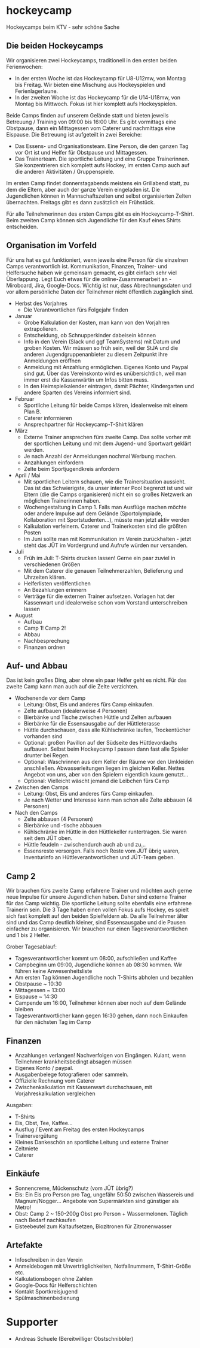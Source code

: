 # hockeycamp
Hockeycamps beim KTV - sehr schöne Sache

## Die beiden Hockeycamps 
Wir organisieren zwei Hockeycamps, traditionell in den ersten beiden Ferienwochen:
* In der ersten Woche ist das Hockeycamp für U8-U12mw, von Montag bis Freitag. Wir bieten eine Mischung aus Hockeyspielen und Ferienlagerlaune. 
* In der zweiten Woche ist das Hockeycamp für die U14-U18mw, von Montag bis Mittwoch. Fokus ist hier komplett aufs Hockeyspielen.

Beide Camps finden auf unserem Gelände statt und bieten jeweils Betreuung / Training von 09:00 bis 16:00 Uhr. Es gibt vormittags eine Obstpause, dann ein Mittagessen vom Caterer und nachmittags eine Eispause. Die Betreuung ist aufgeteilt in zwei Bereiche:
* Das Essens- und Organisationsteam. Eine Person, die den ganzen Tag vor Ort ist und Helfer für Obstpause und Mittagessen.
* Das Trainerteam. Die sportliche Leitung und eine Gruppe Trainerinnen. Sie konzentrieren sich komplett aufs Hockey, im ersten Camp auch auf die anderen Aktivitäten / Gruppenspiele.

Im ersten Camp findet donnerstagabends meistens ein Grillabend statt, zu dem die Eltern, aber auch der ganze Verein eingeladen ist. Die Jugendlichen können in Mannschaftszelten und selbst organisierten Zelten übernachten. Freitags gibt es dann zusätzlich ein Frühstück.

Für alle Teilnehmerinnen des ersten Camps gibt es ein Hockeycamp-T-Shirt. Beim zweiten Camp können sich Jugendliche für den Kauf eines Shirts entscheiden.

## Organisation im Vorfeld
Für uns hat es gut funktioniert, wenn jeweils eine Person für die einzelnen Camps verantwortlich ist. Kommunikation, Finanzen, Trainer- und Helfersuche haben wir gemeinsam gemacht, es gibt einfach sehr viel Überlappung.
Legt Euch etwas für die online-Zusammenarbeit an - Miroboard, Jira, Google-Docs. Wichtig ist nur, dass Abrechnungsdaten und vor allem persönliche Daten der Teilnehmer nicht öffentlich zugänglich sind.

* Herbst des Vorjahres
  * Die Verantwortlichen fürs Folgejahr finden
* Januar
  * Grobe Kalkulation der Kosten, man kann von den Vorjahren extrapolieren.
  * Entscheidung, ob Schnupperkinder dabeisein können 
  * Info in den Verein (Slack und ggf TeamSystems) mit Datum und groben Kosten. Wir müssen so früh sein, weil der StJA und die anderen Jugendgruppenanbieter zu diesem Zeitpunkt ihre Anmeldungen eröffnen
  * Anmeldung mit Anzahlung ermöglichen. Eigenes Konto und Paypal sind gut. Über das Vereinskonto wird es unübersichtlich, weil man immer erst die Kassenwärtin um Infos bitten muss.
  * In den Heimspielkalender eintragen, damit Pächter, Kindergarten und andere Sparten des Vereins informiert sind.
* Februar
  * Sportliche Leitung für beide Camps klären, idealerweise mit einem Plan B.
  * Caterer informieren
  * Ansprechpartner für Hockeycamp-T-Shirt klären
* März
  * Externe Trainer ansprechen fürs zweite Camp. Das sollte vorher mit der sportlichen Leitung und mit dem Jugend- und Sportwart geklärt werden.
  * Je nach Anzahl der Anmeldungen nochmal Werbung machen.
  * Anzahlungen einfordern
  * Zelte beim Sportjugendkreis anfordern
* April / Mai 
  * Mit sportlichen Leitern schauen, wie die Trainersituation aussieht. Das ist das Schwierigste, da unser interner Pool begrenzt ist und wir Eltern (die die Camps organisieren) nicht ein so großes Netzwerk an möglichen Trainerinnen haben.
  * Wochengestaltung in Camp 1. Falls man Ausflüge machen möchte oder andere Impulse auf dem Gelände (Sportolympiade, Kollaboration mit Sportstudenten...), müsste man jetzt aktiv werden
  * Kalkulation verfeinern. Caterer und Trainerkosten sind die größten Posten
  * Im Juni sollte man mit Kommunikation im Verein zurückhalten - jetzt steht das JÜT im Vordergrund und Aufrufe würden nur versanden.
* Juli
  *  Früh im Juli: T-Shirts drucken lassen! Gerne ein paar zuviel in verschiedenen Größen
  *  Mit dem Caterer die genauen Teilnehmerzahlen, Belieferung und Uhrzeiten klären.
  *  Helferlisten veröffentlichen
  *  An Bezahlungen erinnern
  *  Verträge für die externen Trainer aufsetzen. Vorlagen hat der Kassenwart und idealerweise schon vom Vorstand unterschreiben lassen
* August
  * Aufbau
  * Camp 1! Camp 2!
  * Abbau
  * Nachbesprechung
  * Finanzen ordnen

## Auf- und Abbau
Das ist kein großes Ding, aber ohne ein paar Helfer geht es nicht. Für das zweite Camp kann man auch auf die Zelte verzichten.
* Wochenende vor dem Camp
  * Leitung: Obst, Eis und anderes fürs Camp einkaufen.
  * Zelte aufbauen (idealerweise 4 Personen)
  * Bierbänke und Tische zwischen Hüttle und Zelten aufbauen
  * Bierbänke für die Essensausgabe auf der Hüttleterasse
  * Hüttle durchschauen, dass alle Kühlschränke laufen, Trockentücher vorhanden sind
  * Optional: großen Pavillon auf der Südseite des Hüttlevordachs aufbauen. Selbst beim Hockeycamp I passen dann fast alle Spieler drunter bei Regen.
  * Optional: Waschrinnen aus dem Keller der Räume vor den Umkleiden anschließen. Abwasserleitungen liegen im gleichen Keller. Nettes Angebot von uns, aber von den Spielern eigentlich kaum genutzt...
  * Optional: Vielleicht wäscht jemand die Leibchen fürs Camp
* Zwischen den Camps
  * Leitung: Obst, Eis und anderes fürs Camp einkaufen.
  * Je nach Wetter und Interesse kann man schon alle Zelte abbauen (4 Personen)
* Nach den Camps
  *  Zelte abbauen (4 Personen)
  *  Bierbänke und -tische abbauen
  *  Kühlschränke im Hüttle in den Hüttlekeller runtertragen. Sie waren seit dem JÜT oben.
  *  Hüttle feudeln - zwischendurch auch ab und zu...
  *  Essensreste versorgen. Falls noch Reste vom JÜT übrig waren, Inventurinfo an Hüttleverantwortlichen und JÜT-Team geben.
## Camp 2
Wir brauchen fürs zweite Camp erfahrene Trainer und möchten auch gerne neue Impulse für unsere Jugendlichen haben. Daher sind externe Trainer für das Camp wichtig. Die sportliche Leitung sollte ebenfalls eine erfahrene Trainerin sein.
Die 3 Tage haben einen vollen Fokus aufs Hockey, es spielt sich fast komplett auf den beiden Spielfeldern ab. Da alle Teilnehmer älter sind und das Camp deutlich kleiner, sind Essensausgabe und die Pausen einfacher zu organisieren. Wir brauchen nur einen Tagesverantwortlichen und 1 bis 2 Helfer.

Grober Tagesablauf:
* Tagesverantwortlicher kommt um 08:00, aufschließen und Kaffee
* Campbeginn um 09:00, Jugendliche können ab 08:30 kommen. Wir führen keine Anwesenheitsliste
* Am ersten Tag können Jugendliche noch T-Shirts abholen und bezahlen
* Obstpause ~ 10:30
* Mittagessen ~ 13:00
* Eispause ~ 14:30
* Campende um 16:00, Teilnehmer können aber noch auf dem Gelände bleiben
* Tagesverantwortlicher kann gegen 16:30 gehen, dann noch Einkaufen für den nächsten Tag im Camp

## Finanzen
* Anzahlungen verlangen! Nachverfolgen von Eingängen. Kulant, wenn Teilnehmer krankheitsbedingt absagen müssen
* Eigenes Konto / paypal.
* Ausgabenbelege fotografieren oder sammeln.
* Offizielle Rechnung vom Caterer
* Zwischenkalkulation mit Kassenwart durchschauen, mit Vorjahreskalkulation vergleichen

Ausgaben:
* T-Shirts
* Eis, Obst, Tee, Kaffee...
* Ausflug / Event am Freitag des ersten Hockeycamps
* Trainervergütung
* Kleines Dankeschön an sportliche Leitung und externe Trainer
* Zeltmiete
* Caterer

## Einkäufe
* Sonnencreme, Mückenschutz (vom JÜT übrig?)
* Eis: Ein Eis pro Person pro Tag, ungefähr 50:50 zwischen Wassereis und Magnum/Nogger... Angebote von Supermärkten sind günstiger als Metro!
* Obst: Camp 2 ~ 150-200g Obst pro Person + Wassermelonen. Täglich nach Bedarf nachkaufen
* Eisteebeutel zum Kaltaufsetzen, Biozitronen für Zitronenwasser

## Artefakte
* Infoschreiben in den Verein
* Anmeldebogen mit Unverträglichkeiten, Notfallnummern, T-Shirt-Größe etc.
* Kalkulationsbogen ohne Zahlen
* Google-Docs für Helferschichten
* Kontakt Sportkreisjugend
* Spülmaschinenbedienung

# Supporter
* Andreas Schuele (Bereitwilliger Obstschnibbler)
 